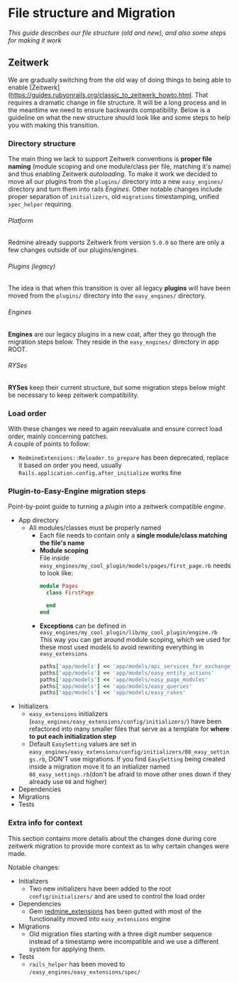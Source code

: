 # File structure and Migration

*This guide describes our file structure (old and new), and also some steps for making it work*

## Zeitwerk

We are gradually switching from the old way of doing things to being able to enable
[Zeitwerk](https://guides.rubyonrails.org/classic_to_zeitwerk_howto.html. That requires a dramatic change in file
structure.
It will be a long process and in the meantime we need to ensure backwards compatibility.
Below is a guideline on what the new structure should look like and some steps to help you with making this transition.

### Directory structure

The main thing we lack to support Zeitwerk conventions is **proper file naming** (module scoping and one module/class
per file, matching it's name) and thus enabling Zeitwerk _autoloading_. To make it work we decided to move all our
plugins from the `plugins/` directory into a new `easy_engines/` directory and turn them into rails _Engines_.
Other notable changes include proper separation of `initializers`, old `migrations` timestamping, unified `spec_helper`
requiring.

###### Platform

Redmine already supports Zeitwerk from version `5.0.0` so there are only a few changes outside of our plugins/engines.

###### Plugins (legacy)

The idea is that when this transition is over all legacy **plugins** will have been moved from the `plugins/` directory
into
the `easy_engines/` directory.

###### Engines

**Engines** are our legacy plugins in a new coat, after they go through the migration steps below. They reside in
the `easy_engines/` directory in app ROOT.

###### RYSes

**RYSes** keep their current structure, but some migration steps below might be necessary to keep zeitwerk
compatibility.

### Load order

With these changes we need to again reevaluate and ensure correct load order, mainly concerning patches.\
A couple of points to follow:

- `RedmineExtensions::Reloader.to_prepare` has been deprecated, replace it based on order you need,
  usually `Rails.application.config.after_initialize` works fine

### Plugin-to-Easy-Engine migration steps

Point-by-point guide to turning a _plugin_ into a zeitwerk compatible _engine_.

- App directory
    - All modules/classes must be properly named
        - Each file needs to contain only a **single module/class matching the file's name**
        - **Module scoping**\
          File inside `easy_engines/my_cool_plugin/models/pages/first_page.rb` needs to look like:
          ```ruby
          module Pages
            class FirstPage
          
            end
          end
          ```
        - **Exceptions** can be defined in `easy_engines/my_cool_plugin/lib/my_cool_plugin/engine.rb`\
          This way you can get around module scoping, which we used for these most used models to avoid rewriting
          everything in `easy_extensions`
          ```ruby
          paths['app/models'] << 'app/models/api_services_for_exchange_rates'
          paths['app/models'] << 'app/models/easy_entity_actions'
          paths['app/models'] << 'app/models/easy_page_modules'
          paths['app/models'] << 'app/models/easy_queries'
          paths['app/models'] << 'app/models/easy_rakes'
          ```
- Initializers
    - `easy_extensions` initializers (`easy_engines/easy_extensions/config/initializers/`) have been refactored into
      many smaller files that serve as a template for **where to put each initialization step**
    - Default `EasySetting` values are set in `easy_engines/easy_extensions/config/initializers/08_easy_settings.rb`,
      DON'T use migrations. If you find `EasySetting` being created inside a migration move it to an initializer named
      `08_easy_settings.rb`(don't be afraid to move other ones down if they already use `08` and higher)
- Dependencies
- Migrations
- Tests

### Extra info for context

This section contains more details about the changes done during core zeitwerk migration to provide more context as to
why certain changes were made.

Notable changes:

- Initializers
    - Two new initializers have been added to the root `config/initializers/` and are used to control the load order
- Dependencies
    - Gem [redmine_extensions](https://github.com/easyredmine/redmine_extensions) has been gutted with most of
      the functionality moved into `easy_extensions` engine
- Migrations
    - Old migration files starting with a three digit number sequence instead of a timestamp were incompatible
      and we use a different system for applying them.
- Tests
    - `rails_helper` has been moved to `/easy_engines/easy_extensions/spec/`
